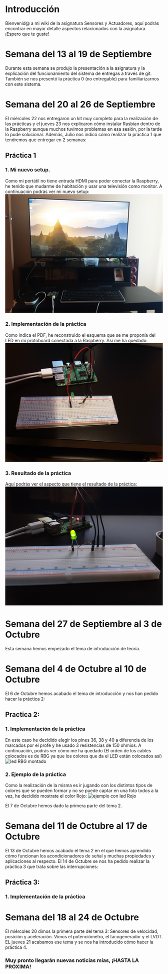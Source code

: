 # Introducción
Bienvenid@ a mi wiki de la asignatura Sensores y Actuadores, aquí podrás encontrar en mayor detalle aspectos relacionados con la asignatura. ¡Espero que te guste! 

# Semana del 13 al 19 de Septiembre
Durante esta semana se produjo la presentación a la asignatura y la explicación del funcionamiento del sistema de entregas a través de git. También se nos presentó la práctica 0 (no entregable) para familiarizarnos con este sistema. 

# Semana del 20 al 26 de Septiembre
El miércoles 22 nos entregaron un kit muy completo para la realización de las prácticas y el jueves 23 nos explicaron cómo instalar Rasbian dentro de la Raspberry aunque muchos tuvimos problemas en esa sesión, por la tarde lo pude solucionar. Además, Julio nos indicó cómo realizar la práctica 1 que tendremos que entregar en 2 semanas: 

## Práctica 1
### 1. Mi nuevo setup.
Como mi portátil no tiene entrada HDMI para poder conectar la Raspberry, he tenido que mudarme de habitación y usar una televisión como monitor. A continuación podrás ver mi nuevo setup:
![setup](https://github.com/jlopeza2020/wiki/blob/main/setup.jpg "setup")

### 2. Implementación de la práctica
Como indica el PDF, he reconstruido el esquema que se me proponía del LED en mi protoboard conectada a la Raspberry. Así me ha quedado:
![led_montado](https://github.com/jlopeza2020/wiki/blob/main/led_montado.jpg "LED montado")

### 3. Resultado de la práctica
Aquí podrás ver el aspecto que tiene el resultado de la práctica:
![led encendido](https://github.com/jlopeza2020/wiki/blob/main/led_encendido.jpg "LED encendido")

# Semana del 27 de Septiembre al 3 de Octubre
Esta semana hemos empezado el tema de introducción  de teoría.

# Semana del 4 de Octubre al 10 de Octubre
El 6 de Octubre hemos acabado el tema de introducción y nos han pedido hacer la práctica 2:
## Practica 2:
### 1. Implementación de la práctica
En este caso he decidido elegir los pines 36, 38 y 40 a diferencia de los marcados por el profe y he usado 3 resistencias de 150 ohmios. A continuación, podrás ver cómo me ha quedado (El orden de los cables colocados es de RBG ya que los colores que da el LED están colocados así)
![led RBG montado](https://github.com/jlopeza2020/wiki/blob/main/p2_implementacion.jpg "LED RBG montado")
### 2. Ejemplo de la práctica
Como la realización de la misma es ir jugando con los distintos tipos de colores que se pueden formar y no se puede captar en una foto todos a la vez, he decidido mostrate el color Rojo:
![ejemplo con led Rojo](https://github.com/jlopeza2020/wiki/blob/main/p2_ledrojo.jpg "Ejemplo con el LED  rojo")

El 7 de Octubre hemos dado la primera parte del tema 2.
# Semana del 11 de Octubre al 17 de Octubre
El 13 de Octubre hemos acabado el tema 2 en el que hemos aprendido cómo funcionan los acondicionadores de señal y muchas propiedades y aplicaciones al respecto.
El 14 de Octubre se nos ha pedido realizar la práctica 3 que trata sobre las interrupciones:

## Práctica 3:
### 1. Implementación de la práctica


# Semana del 18 al 24 de Octubre
El miércoles 20 dimos la primera parte del tema 3: Sensores de velocidad, posición y aceleración. Vimos el potenciómetro, el tacogenerador y el LVDT.
EL jueves 21 acabamos ese tema y se nos ha introducido cómo hacer la práctica 4.

### Muy pronto llegarán nuevas noticias mías, ¡HASTA LA PRÓXIMA!
